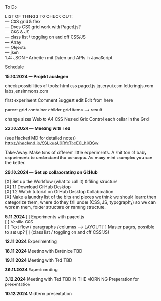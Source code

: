 To Do

LIST OF THINGS TO CHECK OUT:  
— CSS grid & flex  
— Does CSS grid work with Paged.js?  
— CSS & JS  
— class list / toggling on and off CSS/JS  
— Array  
— Objects  
— json  
1.4: JSON - Arbeiten mit Daten und APIs in JavaScript

Schedule

**15.10.2024 — Projekt auslegen**

check possibilities of tools:
html
css
paged.js
jqueryui.com
letteringjs.com
labs.jensimmons.com

first experiment
Comment
Suggest edit
Edit from here

parent
grid container
childer
grid items
–> result

change sizes Web to A4
CSS Nested Grid
Control each cellar in the Grid

**22.10.2024 — Meeting with Ted**

(see Hacked MD for detailed notes)
https://hackmd.io/SSLkuaU9RfeTpcE6LhCBSw

Take-Away: Make tons of different little experiments. A shit ton of baby experiments to understand the concepts. As many mini examples you can the better.

**29.10.2024 — Set up collaborating on GitHub**

[X] Set up the Workflow (what to call it) & filing structure  
[X] 1.1 Download GitHub Desktop  
[X] 1.2 Watch tutorial on GitHub Desktop Collaboration  
[X] Make a laundry list of the bits and pieces we think we should learn: then categorize them, where do they fall under (CSS, JS, typography) so we can work in them, folder structure or naming structure.

**5.11.2024**
[ ] Experiments with paged.js  
[ ] Vanilla CSS  
[ ] Text flow / paragraphs / columns —> LAYOUT
[ ] Master pages, possible to set up?
[ ] (class list / toggling on and off CSS/JS)

**12.11.2024**
Experimenting

**18.11.2024**
Meeting with Bérénice TBD

**19.11.2024**
Meeting with Ted TBD

**26.11.2024**
Experimenting

**3.12.2024**
Meeting with Ted TBD IN THE MORNING
Preperation for presentation

**10.12.2024**
Midterm presentation
